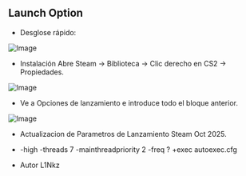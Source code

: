 ## Launch Option

- Desglose rápido: 

![Image](https://github.com/user-attachments/assets/afd8e71f-6ba0-4b3f-8c9f-42c0d83d7557)

- Instalación
Abre Steam → Biblioteca → Clic derecho en CS2 → Propiedades.

![Image](https://github.com/user-attachments/assets/f3444b76-e528-4790-90ad-2e1349862ad0)

- Ve a Opciones de lanzamiento e introduce todo el bloque anterior.

![Image](https://github.com/user-attachments/assets/d3f29752-0196-4479-a10d-9d039c5bb779)

- Actualizacion de Parametros de Lanzamiento Steam Oct 2025.

- -high -threads 7 -mainthreadpriority 2 -freq ? +exec autoexec.cfg 

- Autor
L1Nkz 

